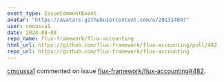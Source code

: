 ```yaml
---
event_type: IssueCommentEvent
avatar: "https://avatars.githubusercontent.com/u/20131404?"
user: cmoussa1
date: 2024-08-08
repo_name: flux-framework/flux-accounting
html_url: https://github.com/flux-framework/flux-accounting/pull/482
repo_url: https://github.com/flux-framework/flux-accounting
---
```


<a href='https://github.com/cmoussa1' target='_blank'>cmoussa1</a> commented on issue <a href='https://github.com/flux-framework/flux-accounting/pull/482' target='_blank'>flux-framework/flux-accounting#482</a>.

<small>